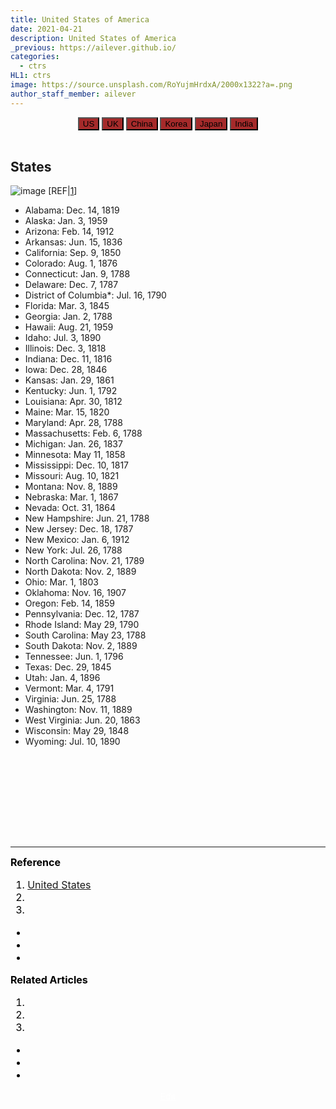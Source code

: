 ```yaml
---
title: United States of America
date: 2021-04-21
description: United States of America
_previous: https://ailever.github.io/
categories:
  - ctrs
HL1: ctrs
image: https://source.unsplash.com/RoYujmHrdxA/2000x1322?a=.png
author_staff_member: ailever
---
```


<!-- Top Block -->
<div align="center" class="top_btn_box">
  <button class="top_btn" type="button" style="background-color:brown;" onclick="location.href='https://ailever.github.io/ctrs/2021/04/21/en-united-states/'">US</button>
  <button class="top_btn" type="button" style="background-color:brown;" onclick="location.href='https://ailever.github.io/ctrs/2021/04/21/en-united-kingdom/'">UK</button>
  <button class="top_btn" type="button" style="background-color:brown;" onclick="location.href='https://ailever.github.io/ctrs/2021/04/21/en-china/'">China</button>
  <button class="top_btn" type="button" style="background-color:brown;" onclick="location.href='https://ailever.github.io/ctrs/2021/04/21/en-korea/'">Korea</button>
  <button class="top_btn" type="button" style="background-color:brown;" onclick="location.href='https://ailever.github.io/ctrs/2021/04/21/en-japan/'">Japan</button>
  <button class="top_btn" type="button" style="background-color:brown;" onclick="location.href='https://ailever.github.io/ctrs/2021/04/21/en-india/'">India</button>
</div><br>
<!-- Top Block -->


## States
![image](https://user-images.githubusercontent.com/52376448/115571217-c2947e00-a2f9-11eb-8641-5e2de7bf45ec.png)
[REF|<a href="#REF">1</a>]
- Alabama: Dec. 14, 1819
- Alaska: Jan. 3, 1959
- Arizona: Feb. 14, 1912
- Arkansas: Jun. 15, 1836
- California: Sep. 9, 1850
- Colorado: Aug. 1, 1876
- Connecticut: Jan. 9, 1788
- Delaware: Dec. 7, 1787
- District of Columbia*: Jul. 16, 1790
- Florida: Mar. 3, 1845
- Georgia: Jan. 2, 1788
- Hawaii: Aug. 21, 1959
- Idaho: Jul. 3, 1890
- Illinois: Dec. 3, 1818
- Indiana: Dec. 11, 1816
- Iowa: Dec. 28, 1846
- Kansas: Jan. 29, 1861
- Kentucky: Jun. 1, 1792
- Louisiana: Apr. 30, 1812
- Maine: Mar. 15, 1820
- Maryland: Apr. 28, 1788
- Massachusetts: Feb. 6, 1788
- Michigan: Jan. 26, 1837
- Minnesota: May 11, 1858
- Mississippi: Dec. 10, 1817
- Missouri: Aug. 10, 1821
- Montana: Nov. 8, 1889
- Nebraska: Mar. 1, 1867
- Nevada: Oct. 31, 1864
- New Hampshire: Jun. 21, 1788
- New Jersey: Dec. 18, 1787
- New Mexico: Jan. 6, 1912
- New York: Jul. 26, 1788
- North Carolina: Nov. 21, 1789
- North Dakota: Nov. 2, 1889
- Ohio: Mar. 1, 1803
- Oklahoma: Nov. 16, 1907
- Oregon: Feb. 14, 1859
- Pennsylvania: Dec. 12, 1787
- Rhode Island: May 29, 1790
- South Carolina: May 23, 1788
- South Dakota: Nov. 2, 1889
- Tennessee: Jun. 1, 1796
- Texas: Dec. 29, 1845
- Utah: Jan. 4, 1896
- Vermont: Mar. 4, 1791
- Virginia: Jun. 25, 1788
- Washington: Nov. 11, 1889
- West Virginia: Jun. 20, 1863
- Wisconsin: May 29, 1848
- Wyoming: Jul. 10, 1890

<!-- Content Block -->
<div align="left" style="font-size:medium;font-weight:normal;color:black;background-color:unset;">　<br><br></div>
<div align="left" style="font-size:medium;font-weight:normal;color:black;background-color:unset;">　<br><br></div>
<div align="left" style="font-size:medium;font-weight:normal;color:black;background-color:unset;">　<br><br></div>
<!-- Content Block -->

---

<!-- Reference Block -->
<div align="left" style="font-size:medium;font-weight:normal;color:black;background-color:unset;">
<b id='REF'>Reference</b>
<ol>
  <li><a href="https://en.wikipedia.org/wiki/United_States">United States</a></li>
  <li><a href="#"></a></li>
  <li><a href="#"></a></li>
</ol>
<ul>
  <li><a href="#"></a></li>
  <li><a href="#"></a></li>
  <li><a href="#"></a></li>
</ul>
</div>
<!-- Reference Block -->

<!-- Article Block -->
<div align="left" style="font-size:medium;font-weight:normal;color:black;background-color:unset;">
<b id='ART'>Related Articles</b>
<ol>
  <li><a href="#"></a></li>
  <li><a href="#"></a></li>
  <li><a href="#"></a></li>
</ol>
<ul>
  <li><a href="#"></a></li>
  <li><a href="#"></a></li>
  <li><a href="#"></a></li>
</ul>
</div>
<!-- Article Block -->

<!-- Bottom Block -->
<div align="center" class="bottom_btn_box">
  <span class="bottom_btn"><a href="" target="_blank" style="color:white">Edit</a></span>
</div>
<!-- Bottom Block -->

<!-- Notice
# Mathematical Expression
- outline : $  $
- inline  : $$  $$

# Default Div Tag
- align : left, right, center
- font-size : xx-small, x-small, small, medium, large, x-large, xx-large
- font-weight : normal, bold
- color : red, orange, yellow, green, cyan, blue, purple, pink, white, gray, brown
- background-color : red, orange, yellow, green, cyan, blue, purple, pink, white, gray, brown

# Html Ref
- color code : https://htmlcolorcodes.com/
- tags : https://www.w3schools.com/tags/default.asp
- attributes : https://www.w3schools.com/tags/ref_attributes.asp
Notice -->




